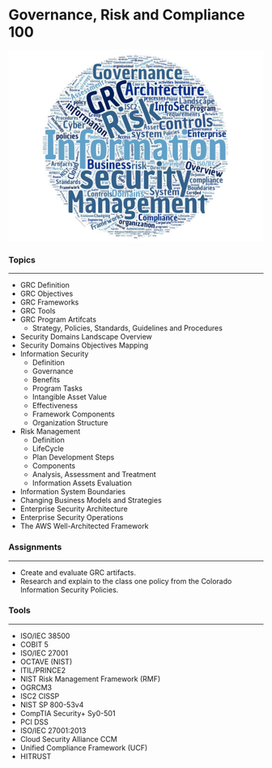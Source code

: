 # Governance, Risk and Compliance 100

![alt text](https://raw.githubusercontent.com/TK05/SecureSet_2018/master/images/grc100wc.jpg "Aggregated From Lesson Files")


### Topics
------

* GRC Definition
* GRC Objectives
* GRC Frameworks
* GRC Tools
* GRC Program Artifcats
    * Strategy, Policies, Standards, Guidelines and Procedures
* Security Domains Landscape Overview
* Security Domains Objectives Mapping
* Information Security
    * Definition
    * Governance
    * Benefits
    * Program Tasks
    * Intangible Asset Value
    * Effectiveness
    * Framework Components
    * Organization Structure
* Risk Management
    * Definition
    * LifeCycle
    * Plan Development Steps
    * Components
    * Analysis, Assessment and Treatment
    * Information Assets Evaluation
* Information System Boundaries
* Changing Business Models and Strategies
* Enterprise Security Architecture
* Enterprise Security Operations
* The AWS Well-Architected Framework


### Assignments
------

* Create and evaluate GRC artifacts.
* Research and explain to the class one policy from the Colorado Information Security Policies.


### Tools
------

* ISO/IEC 38500
* COBIT 5
* ISO/IEC 27001
* OCTAVE (NIST)
* ITIL/PRINCE2
* NIST Risk Management Framework (RMF)
* OGRCM3
* ISC2 CISSP
* NIST SP 800-53v4
* CompTIA Security+ Sy0-501
* PCI DSS
* ISO/IEC 27001:2013
* Cloud Security Alliance CCM
* Unified Compliance Framework (UCF)
* HITRUST